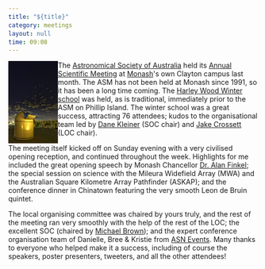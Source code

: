 ```yaml
---
title: "${title}"
category: meetings
layout: null
time: 09:08
---
```

<!-- converted from blosxom format post by dkg 22.1.2022 -->
<img src="images/resizedimage161267-5.jpg" width="100" align="left">The
<a href="http://asa.astronomy.org.au/asa.html">Astronomical Society of
Australia</a> held its
<a href="http://asa2013.monash.edu">Annual Scientific Meeting</a> at 
<a href="http://monash.edu">Monash</a>'s own Clayton campus last month.
The ASM has not been held at Monash since 1991, so it has been  a long time
coming. The 
<a href="http://asa2013.monash.edu/hwws">Harley Wood Winter school</a> was
held, as is traditional, immediately prior to the ASM on Phillip Island. 
The winter school was a great success, attracting 76 attendees; kudos to the
organisational team led by 
<a href="http://monash.edu/science/about/schools/physics/people/students/kleiner.html">Dane Kleiner</a> (SOC chair) and 
<a href="http://monash.edu/science/about/schools/physics/people/students/crossett.html">Jake Crossett</a> (LOC chair).
</p>
<p>
The meeting itself kicked off on Sunday evening with a very civilised opening
reception, and continued throughout the week. Highlights for me included the
great opening speech by Monash Chancellor
<a href="http://www.adm.monash.edu/execserv/council/profile.html">Dr. Alan Finkel</a>; the special session on science with the Mileura Widefield Array (MWA)
and the Australian Square Kilometre Array Pathfinder (ASKAP); and the 
conference dinner in Chinatown featuring the very smooth 
Leon de Bruin quintet.
</p>
<p>
The local organising committee was chaired by yours truly, and the rest of the
meeting ran very smoothly with the help
of the rest of the LOC; the excellent SOC (chaired by 
<a href="http://monash.edu/science/about/schools/physics/people/academic/brown.html">Michael Brown</a>);
and the expert conference organisation team of Danielle, Bree & Kristie from
<a href="http://asnevents.com.au">ASN Events</a>.
Many thanks to everyone who helped make it
a success, including of course the speakers, poster presenters, tweeters, and
all the other attendees!
